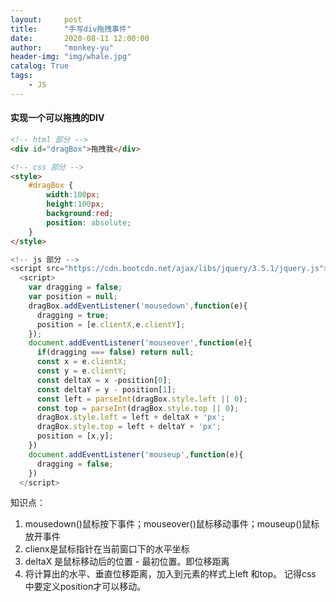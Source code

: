 ```yaml
---
layout:     post
title:      "手写div拖拽事件"
date:       2020-08-11 12:00:00
author:     "monkey-yu"
header-img: "img/whale.jpg"
catalog: True
tags:
    - JS
---
```


#### 实现一个可以拖拽的DIV

```html
<!-- html 部分 -->  
<div id="dragBox">拖拽我</div>

<!-- css 部分 -->
<style>
	#dragBox {
		width:100px;
		height:100px;
		background:red;
		position: absolute;
	}
</style>
```

```javascript
<!-- js 部分 -->  
<script src="https://cdn.bootcdn.net/ajax/libs/jquery/3.5.1/jquery.js"></script>
  <script>
    var dragging = false;
    var position = null;
    dragBox.addEventListener('mousedown',function(e){
      dragging = true;
      position = [e.clientX,e.clientY];
    });
    document.addEventListener('mouseover',function(e){
      if(dragging === false) return null;
      const x = e.clientX;
      const y = e.clientY;
      const deltaX = x -position[0];
      const deltaY = y - position[1];
      const left = parseInt(dragBox.style.left || 0);
      const top = parseInt(dragBox.style.top || 0);
      dragBox.style.left = left + deltaX + 'px';
      dragBox.style.top = left + deltaY + 'px';
      position = [x,y];
    })
    document.addEventListener('mouseup',function(e){
      dragging = false;
    })
  </script>
```

知识点：

1. mousedown()鼠标按下事件；mouseover()鼠标移动事件；mouseup()鼠标放开事件
2. clienx是鼠标指针在当前窗口下的水平坐标
3. deltaX 是鼠标移动后的位置 - 最初位置。即位移距离
4. 将计算出的水平、垂直位移距离，加入到元素的样式上left 和top。 记得css 中要定义position才可以移动。